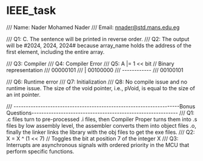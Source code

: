 # IEEE_task

/// Name: Nader Mohamed Nader
/// Email: nnader@std.mans.edu.eg

/// Q1: C. The sentence will be printed in reverse order.
/// Q2: The output will be #2024, 2024, 2024# because array_name holds the address of the first element, including the entire array.

/// Q3: Compiler
/// Q4: Compiler Error
/// Q5: A |= 1 << bit   // Binary representation
///        00000101
///     |  00100000
///     ------------
///        00100101

/// Q6: Runtime error
/// Q7: Initialization
/// Q8: No compile issue and no runtime issue. The size of the void pointer, i.e., pVoid, is equal to the size of an int pointer.

/// --------------------------------------------------------------------Bonus Questions------------------------------------------------------------
/// Q1: .c files turn to pre-processed .i files, then Compiler Proper turns them into .s files by low assembly level, the assembler converts them into object files .o, finally the linker links the library with the obj files to get the exe files.
/// Q2: X = X ^ (1 << 7) // Toggles the bit at position 7 of the integer X
/// Q3: Interrupts are asynchronous signals with ordered priority in the MCU that perform specific functions.
